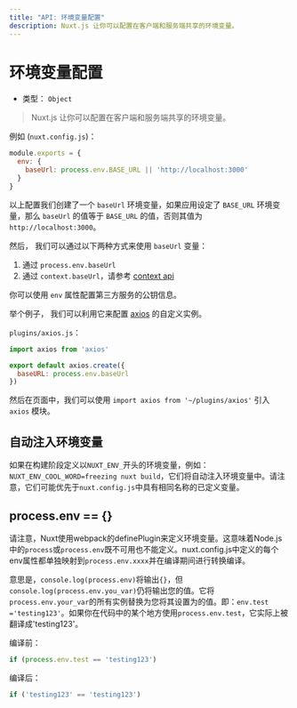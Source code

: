 ```yaml
---
title: "API: 环境变量配置"
description: Nuxt.js 让你可以配置在客户端和服务端共享的环境变量。
---
```


# 环境变量配置

- 类型： `Object`

> Nuxt.js 让你可以配置在客户端和服务端共享的环境变量。

例如 (`nuxt.config.js`)：

```js
module.exports = {
  env: {
    baseUrl: process.env.BASE_URL || 'http://localhost:3000'
  }
}
```

以上配置我们创建了一个 `baseUrl` 环境变量，如果应用设定了 `BASE_URL` 环境变量，那么 `baseUrl` 的值等于 `BASE_URL` 的值，否则其值为 `http://localhost:3000`。

然后， 我们可以通过以下两种方式来使用 `baseUrl` 变量：
1. 通过 `process.env.baseUrl`
2. 通过 `context.baseUrl`，请参考 [context api](/api#上下文对象)

你可以使用 `env` 属性配置第三方服务的公钥信息。

举个例子， 我们可以利用它来配置 [axios](https://github.com/mzabriskie/axios) 的自定义实例。

`plugins/axios.js`：
```js
import axios from 'axios'

export default axios.create({
  baseURL: process.env.baseUrl
})
```

然后在页面中，我们可以使用 `import axios from '~/plugins/axios'` 引入 `axios` 模块。

## 自动注入环境变量

如果在构建阶段定义以`NUXT_ENV_`开头的环境变量，例如：`NUXT_ENV_COOL_WORD=freezing nuxt build`，它们将自动注入环境变量中。请注意，它们可能优先于`nuxt.config.js`中具有相同名称的已定义变量。

## process.env == {}

请注意，Nuxt使用webpack的definePlugin来定义环境变量。这意味着Node.js中的`process`或`process.env`既不可用也不能定义。nuxt.config.js中定义的每个env属性都单独映射到`process.env.xxxx`并在编译期间进行转换编译。

意思是，`console.log(process.env)`将输出`{}`，但`console.log(process.env.you_var)`仍将输出您的值。它将`process.env.your_var`的所有实例替换为您将其设置为的值。即：`env.test ='testing123'`。如果你在代码中的某个地方使用`process.env.test`，它实际上被翻译成'testing123'。

编译前：

```js
if (process.env.test == 'testing123')
```

编译后：

```js
if ('testing123' == 'testing123')
```
